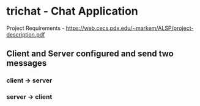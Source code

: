 # trichat - Chat Application


Project Requirements - https://web.cecs.pdx.edu/~markem/ALSP/project-description.pdf


## Client and Server configured and send two messages
### client -> server
### server -> client
